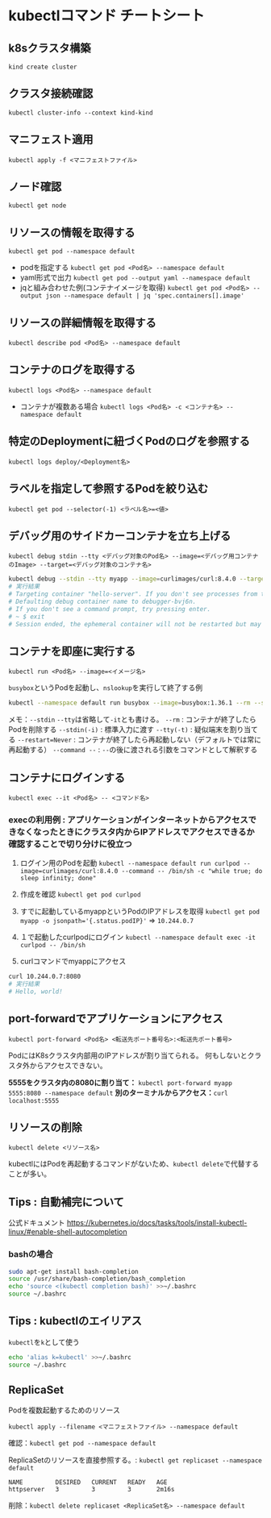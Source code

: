 # kubectlコマンド チートシート

## k8sクラスタ構築

`kind create cluster`

## クラスタ接続確認

`kubectl cluster-info --context kind-kind`

## マニフェスト適用

`kubectl apply -f <マニフェストファイル>`

## ノード確認

`kubectl get node`

## リソースの情報を取得する

`kubectl get pod --namespace default`

- podを指定する
`kubectl get pod <Pod名> --namespace default`
- yaml形式で出力
`kubectl get pod --output yaml --namespace default`
- jqと組み合わせた例(コンテナイメージを取得)
`kubectl get pod <Pod名> --output json --namespace default | jq 'spec.containers[].image'`

## リソースの詳細情報を取得する

`kubectl describe pod <Pod名> --namespace default`

## コンテナのログを取得する

`kubectl logs <Pod名> --namespace default`

- コンテナが複数ある場合
`kubectl logs <Pod名> -c <コンテナ名> --namespace default`

## 特定のDeploymentに紐づくPodのログを参照する

`kubectl logs deploy/<Deployment名>`

## ラベルを指定して参照するPodを絞り込む

`kubectl get pod --selector(-1) <ラベル名>=<値>`

## デバッグ用のサイドカーコンテナを立ち上げる

`kubectl debug stdin --tty <デバッグ対象のPod名> --image=<デバッグ用コンテナのImage> --target=<デバッグ対象のコンテナ名>`

```bash
kubectl debug --stdin --tty myapp --image=curlimages/curl:8.4.0 --target=hello-server  --namespace default -- sh
# 実行結果
# Targeting container "hello-server". If you don't see processes from this container it may be because the container runtime doesn't support this feature.
# Defaulting debug container name to debugger-bvj6n.
# If you don't see a command prompt, try pressing enter.
# ~ $ exit
# Session ended, the ephemeral container will not be restarted but may be reattached using 'kubectl attach myapp -c debugger-bvj6n -i -t' if it is still running
```

## コンテナを即座に実行する

`kubectl run <Pod名> --image=<イメージ名>`

`busybox`というPodを起動し、`nslookup`を実行して終了する例

```bash
kubectl --namespace default run busybox --image=busybox:1.36.1 --rm --stdin --tty --restart=Never --command -- nslookup google.com
```

メモ：`--stdin` `--tty`は省略して`-it`とも書ける。
`--rm` : コンテナが終了したらPodを削除する
`--stdin(-i)` : 標準入力に渡す
`--tty(-t)` : 疑似端末を割り当てる
`--restart=Never` : コンテナが終了したら再起動しない（デフォルトでは常に再起動する）
`--command --` : `--`の後に渡される引数をコマンドとして解釈する

## コンテナにログインする

`kubectl exec --it <Pod名> -- <コマンド名>`

### execの利用例 : アプリケーションがインターネットからアクセスできなくなったときにクラスタ内からIPアドレスでアクセスできるか確認することで切り分けに役立つ

1. ログイン用のPodを起動
`kubectl --namespace default run curlpod --image=curlimages/curl:8.4.0 --command -- /bin/sh -c "while true; do sleep infinity; done"`

2. 作成を確認
`kubectl get pod curlpod`

3. すでに起動しているmyappというPodのIPアドレスを取得
`kubectl get pod myapp -o jsonpath='{.status.podIP}'`
⇒ `10.244.0.7`

4. １で起動したcurlpodにログイン
`kubectl --namespace default exec -it curlpod -- /bin/sh`

5. curlコマンドでmyappにアクセス

```bash
curl 10.244.0.7:8080
# 実行結果
# Hello, world!
```

## port-forwardでアプリケーションにアクセス

`kubectl port-forward <Pod名> <転送先ポート番号名>:<転送先ポート番号>`

PodにはK8sクラスタ内部用のIPアドレスが割り当てられる。
何もしないとクラスタ外からアクセスできない。

**5555をクラスタ内の8080に割り当て：**
`kubectl port-forward myapp 5555:8080 --namespace default`
**別のターミナルからアクセス：**`curl localhost:5555`

## リソースの削除

`kubectl delete <リソース名>`

kubectlにはPodを再起動するコマンドがないため、`kubectl delete`で代替することが多い。

## Tips : 自動補完について

公式ドキュメント
<https://kubernetes.io/docs/tasks/tools/install-kubectl-linux/#enable-shell-autocompletion>

### bashの場合

```bash
sudo apt-get install bash-completion
source /usr/share/bash-completion/bash_completion
echo 'source <(kubectl completion bash)' >>~/.bashrc
source ~/.bashrc
```

## Tips : kubectlのエイリアス

`kubectl`を`k`として使う

```bash
echo 'alias k=kubectl' >>~/.bashrc
source ~/.bashrc
```

## ReplicaSet

Podを複数起動するためのリソース

`kubectl apply --filename <マニフェストファイル> --namespace default`

確認：`kubectl get pod --namespace default`

ReplicaSetのリソースを直接参照する。: `kubectl get replicaset --namespace default`

```text
NAME         DESIRED   CURRENT   READY   AGE
httpserver   3         3         3       2m16s
```

削除：`kubectl delete replicaset <ReplicaSet名> --namespace default`
